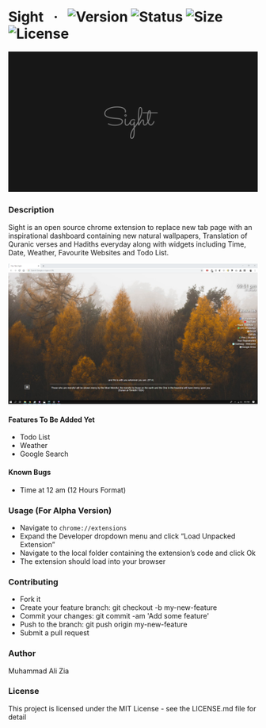 # Sight &nbsp; &middot; &nbsp; ![Version](https://img.shields.io/badge/chrome%20web%20store-alpha-green.svg)  ![Status](https://img.shields.io/badge/status-under%20development-green.svg) ![Size](https://img.shields.io/badge/size-3.62%20MB-blue.svg)  ![License](https://img.shields.io/badge/license-MIT-blue.svg) 


![Sight](https://raw.githubusercontent.com/the-javapocalypse/Sight/master/img/Sight.jpg)

### Description
Sight is an open source chrome extension to replace new tab page with an inspirational dashboard containing new natural wallpapers, Translation of Quranic verses and Hadiths everyday along with widgets including Time, Date, Weather, Favourite Websites and Todo List. 

![Screenshot](https://raw.githubusercontent.com/the-javapocalypse/Sight/master/img/Screenshot.PNG)

#### Features To Be Added Yet
- Todo List
- Weather
- Google Search

#### Known Bugs
- Time at 12 am (12 Hours Format)

### Usage (For Alpha Version)
- Navigate to ```chrome://extensions```
- Expand the Developer dropdown menu and click “Load Unpacked Extension”
- Navigate to the local folder containing the extension’s code and click Ok
- The extension should load into your browser

### Contributing
- Fork it
- Create your feature branch: git checkout -b my-new-feature
- Commit your changes: git commit -am 'Add some feature'
- Push to the branch: git push origin my-new-feature
- Submit a pull request


### Author
Muhammad Ali Zia

### License
This project is licensed under the MIT License - see the LICENSE.md file for detail
